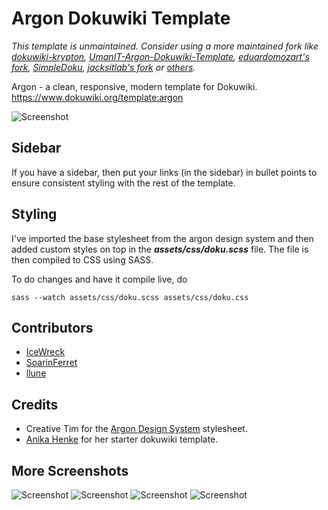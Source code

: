 # Argon Dokuwiki Template

_This template is unmaintained. Consider using a more maintained fork like [dokuwiki-krypton](https://github.com/fablab-luenen/dokuwiki-krypton), [UmanIT-Argon-Dokuwiki-Template](https://github.com/umanit/UmanIT-Argon-Dokuwiki-Template), [eduardomozart's fork](https://github.com/eduardomozart/Argon-Dokuwiki-Template/tree/patch-4), [SimpleDoku](https://github.com/kalenpw/SimpleDoku), [jacksitlab's fork](https://github.com/jacksitlab/Argon-Dokuwiki-Template/tree/v1.3-patch) or [others](https://github.com/IceWreck/Argon-Dokuwiki-Template/network)._


Argon - a clean, responsive, modern template for Dokuwiki.
https://www.dokuwiki.org/template:argon

![Screenshot](screenshots/1.png)

## Sidebar

If you have a sidebar, then put your links (in the sidebar) in bullet points to ensure consistent styling with the rest of the template.

## Styling

I've imported the base stylesheet from the argon design system and then added custom styles on top in the ___assets/css/doku.scss___ file. The file is then compiled to CSS using SASS.

To do changes and have it compile live, do
```
sass --watch assets/css/doku.scss assets/css/doku.css
```

## Contributors

- [IceWreck](https://github.com/IceWreck)
- [SoarinFerret](https://github.com/SoarinFerret)
- [llune](https://github.com/llune)

## Credits
* Creative Tim for the [Argon Design System](https://github.com/creativetimofficial/argon-design-system) stylesheet. 
* [Anika Henke](https://github.com/selfthinker) for her starter dokuwiki template.

## More Screenshots

![Screenshot](screenshots/2.png)
![Screenshot](screenshots/3.png)
![Screenshot](screenshots/4.png)
![Screenshot](screenshots/5.png)
